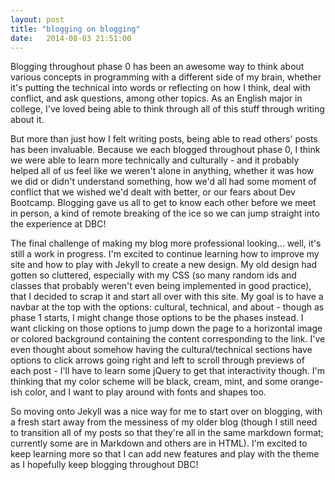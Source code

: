 ```yaml
---
layout: post
title: "blogging on blogging"
date:   2014-08-03 21:51:00
---
```

Blogging throughout phase 0 has been an awesome way to think about various concepts in programming with a different side of my brain, whether it's putting the technical into words or reflecting on how I think, deal with conflict, and ask questions, among other topics. As an English major in college, I've loved being able to think through all of this stuff through writing about it. 

But more than just how I felt writing posts, being able to read others' posts has been invaluable. Because we each blogged throughout phase 0, I think we were able to learn more technically and culturally - and it probably helped all of us feel like we weren't alone in anything, whether it was how we did or didn't understand something, how we'd all had some moment of conflict that we wished we'd dealt with better, or our fears about Dev Bootcamp. Blogging gave us all to get to know each other before we meet in person, a kind of remote breaking of the ice so we can jump straight into the experience at DBC!

The final challenge of making my blog more professional looking... well, it's still a work in progress. I'm excited to continue learning how to improve my site and how to play with Jekyll to create a new design. My old design had gotten so cluttered, especially with my CSS (so many random ids and classes that probably weren't even being implemented in good practice), that I decided to scrap it and start all over with this site. My goal is to have a navbar at the top with the options: cultural, technical, and about - though as phase 1 starts, I might change those options to be the phases instead. I want clicking on those options to jump down the page to a horizontal image or colored background containing the content corresponding to the link. I've even thought about somehow having the cultural/technical sections have options to click arrows going right and left to scroll through previews of each post - I'll have to learn some jQuery to get that interactivity though. I'm thinking that my color scheme will be black, cream, mint, and some orange-ish color, and I want to play around with fonts and shapes too. 

So moving onto Jekyll was a nice way for me to start over on blogging, with a fresh start away from the messiness of my older blog (though I still need to transition all of my posts so that they're all in the same markdown format; currently some are in Markdown and others are in HTML). I'm excited to keep learning more so that I can add new features and play with the theme as I hopefully keep blogging throughout DBC!